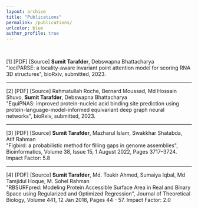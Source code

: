 ```yaml
---
layout: archive
title: "Publications"
permalink: /publications/
urlcolor: blue
author_profile: true
---
```


<style>
    a {
      text-decoration: none; 
    }

    a:hover {
      text-decoration: underline; 
    }
    
</style>

&nbsp;

[1] [[PDF](../files/lociPARSE.pdf)] [[Source](https://github.com/Bhattacharya-Lab/lociPARSE)] **Sumit Tarafder**, Debswapna Bhattacharya <br>
    <a href="https://doi.org/10.1101/2023.11.04.565599">"lociPARSE: a locality-aware invariant point attention model for scoring RNA 3D structures"</a>, bioRxiv, submitted, 2023. <br>

---

[2] [[PDF](../files/EquiPNAS.pdf)] [[Source](https://github.com/Bhattacharya-Lab/EquiPNAS)] Rahmatullah Roche, Bernard Moussad, Md Hossain Shuvo, **Sumit Tarafder**, Debswapna Bhattacharya <br>
<a href="https://doi.org/10.1101/2023.09.14.557719">"EquiPNAS: improved protein-nucleic acid binding site prediction using protein-language-model-informed equivariant deep graph neural networks"</a>, bioRxiv, submitted, 2023. <br>

---
[3] [[PDF](../files/Figbird.pdf)] [[Source](https://github.com/SumitTarafder/Figbird)] **Sumit Tarafder**, Mazharul Islam, Swakkhar Shatabda, Atif Rahman <br>
    <a href="https://doi.org/10.1093/bioinformatics/btac404">"Figbird: a probabilistic method for filling gaps in genome assemblies"</a>, Bioinformatics, Volume 38, Issue 15, 1 August 2022, Pages 3717–3724. Impact Factor: 5.8 <br>
    
---

[4] [[PDF](../files/RBSurfPred.pdf)] [[Source](https://github.com/SumitTarafder/RBSURFpred)] **Sumit Tarafder**, Md. Toukir Ahmed, Sumaiya Iqbal, Md Tamjidul Hoque, M. Sohel Rahman <br>
<a href="https://doi.org/10.1016/j.jtbi.2017.12.029">"RBSURFpred: Modeling Protein Accessible Surface Area in Real and Binary Space using Regularized and Optimized Regression"</a>, Journal of Theoretical Biology, Volume 441, 12 Jan 2018, Pages 44 - 57. Impact Factor: 2.0
